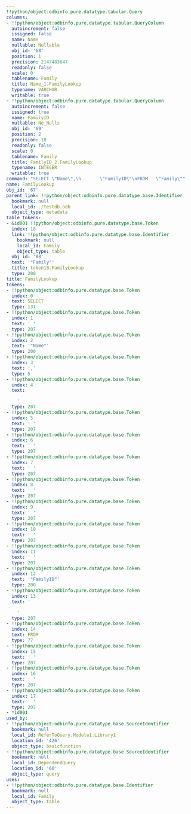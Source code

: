 ```yaml
---
!!python/object:odbinfo.pure.datatype.tabular.Query
columns:
- !!python/object:odbinfo.pure.datatype.tabular.QueryColumn
  autoincrement: false
  issigned: false
  name: Name
  nullable: Nullable
  obj_id: '68'
  position: 1
  precision: 2147483647
  readonly: false
  scale: 0
  tablename: Family
  title: Name_1.FamilyLookup
  typename: VARCHAR
  writable: true
- !!python/object:odbinfo.pure.datatype.tabular.QueryColumn
  autoincrement: false
  issigned: true
  name: FamilyID
  nullable: No_Nulls
  obj_id: '69'
  position: 2
  precision: 10
  readonly: false
  scale: 0
  tablename: Family
  title: FamilyID_2.FamilyLookup
  typename: INTEGER
  writable: true
command: "SELECT \"Name\",\n       \"FamilyID\"\nFROM   \"Family\""
name: FamilyLookup
obj_id: '67'
parent_link: !!python/object:odbinfo.pure.datatype.base.Identifier
  bookmark: null
  local_id: ./testdb.odb
  object_type: metadata
table_tokens:
- &id001 !!python/object:odbinfo.pure.datatype.base.Token
  index: 18
  link: !!python/object:odbinfo.pure.datatype.base.Identifier
    bookmark: null
    local_id: Family
    object_type: table
  obj_id: '88'
  text: '"Family"'
  title: token18.FamilyLookup
  type: 200
title: FamilyLookup
tokens:
- !!python/object:odbinfo.pure.datatype.base.Token
  index: 0
  text: SELECT
  type: 131
- !!python/object:odbinfo.pure.datatype.base.Token
  index: 1
  text: ' '
  type: 207
- !!python/object:odbinfo.pure.datatype.base.Token
  index: 2
  text: '"Name"'
  type: 200
- !!python/object:odbinfo.pure.datatype.base.Token
  index: 3
  text: ','
  type: 5
- !!python/object:odbinfo.pure.datatype.base.Token
  index: 4
  text: '

    '
  type: 207
- !!python/object:odbinfo.pure.datatype.base.Token
  index: 5
  text: ' '
  type: 207
- !!python/object:odbinfo.pure.datatype.base.Token
  index: 6
  text: ' '
  type: 207
- !!python/object:odbinfo.pure.datatype.base.Token
  index: 7
  text: ' '
  type: 207
- !!python/object:odbinfo.pure.datatype.base.Token
  index: 8
  text: ' '
  type: 207
- !!python/object:odbinfo.pure.datatype.base.Token
  index: 9
  text: ' '
  type: 207
- !!python/object:odbinfo.pure.datatype.base.Token
  index: 10
  text: ' '
  type: 207
- !!python/object:odbinfo.pure.datatype.base.Token
  index: 11
  text: ' '
  type: 207
- !!python/object:odbinfo.pure.datatype.base.Token
  index: 12
  text: '"FamilyID"'
  type: 200
- !!python/object:odbinfo.pure.datatype.base.Token
  index: 13
  text: '

    '
  type: 207
- !!python/object:odbinfo.pure.datatype.base.Token
  index: 14
  text: FROM
  type: 77
- !!python/object:odbinfo.pure.datatype.base.Token
  index: 15
  text: ' '
  type: 207
- !!python/object:odbinfo.pure.datatype.base.Token
  index: 16
  text: ' '
  type: 207
- !!python/object:odbinfo.pure.datatype.base.Token
  index: 17
  text: ' '
  type: 207
- *id001
used_by:
- !!python/object:odbinfo.pure.datatype.base.SourceIdentifier
  bookmark: null
  local_id: ReferToQuery.Module1.Library1
  location_id: '426'
  object_type: basicfunction
- !!python/object:odbinfo.pure.datatype.base.SourceIdentifier
  bookmark: null
  local_id: DependendQuery
  location_id: '60'
  object_type: query
uses:
- !!python/object:odbinfo.pure.datatype.base.Identifier
  bookmark: null
  local_id: Family
  object_type: table
---
```

